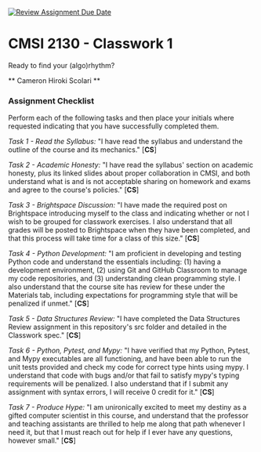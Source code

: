 [![Review Assignment Due Date](https://classroom.github.com/assets/deadline-readme-button-24ddc0f5d75046c5622901739e7c5dd533143b0c8e959d652212380cedb1ea36.svg)](https://classroom.github.com/a/cKc4Ue9D)
# CMSI 2130 - Classwork 1
Ready to find your (algo)rhythm?

** Cameron Hiroki Scolari **


### Assignment Checklist
Perform each of the following tasks and then place your initials where requested indicating that you have successfully completed them.

*Task 1 - Read the Syllabus:* "I have read the syllabus and understand the outline of the course and its mechanics."
[**CS**]

*Task 2 - Academic Honesty:* "I have read the syllabus' section on academic honesty, plus its linked slides about proper collaboration in CMSI, and both understand what is and is not acceptable sharing on homework and exams and agree to the course's policies."
[**CS**]

*Task 3 - Brightspace Discussion:* "I have made the required post on Brightspace introducing myself to the class and indicating whether or not I wish to be grouped for classwork exercises. I also understand that all grades will be posted to Brightspace when they have been completed, and that this process will take time for a class of this size."
[**CS**]

*Task 4 - Python Development:* "I am proficient in developing and testing Python code and understand the essentials including: (1) having a development environment, (2) using Git and GitHub Classroom to manage my code repositories, and (3) understanding clean programming style. I also understand that the course site has review for these under the Materials tab, including expectations for programming style that will be penalized if unmet."
[**CS**]

*Task 5 - Data Structures Review:* "I have completed the Data Structures Review assignment in this repository's src folder and detailed in the Classwork spec."
[**CS**]

*Task 6 - Python, Pytest, and Mypy:* "I have verified that my Python, Pytest, and Mypy executables are all functioning, and have been able to run the unit tests provided and check my code for correct type hints using mypy. I understand that code with bugs and/or that fail to satisfy mypy's typing requirements will be penalized. I also understand that if I submit any assignment with syntax errors, I will receive 0 credit for it."
[**CS**]

*Task 7 - Produce Hype:* "I am unironically excited to meet my destiny as a gifted computer scientist in this course, and understand that the professor and teaching assistants are thrilled to help me along that path whenever I need it, but that I must reach out for help if I ever have any questions, however small."
[**CS**]
